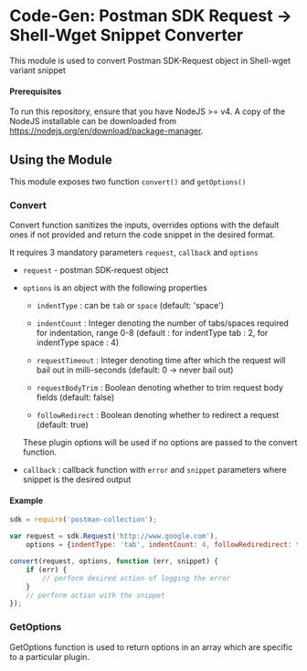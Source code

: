 # Code-Gen: Postman SDK Request -> Shell-Wget Snippet Converter

This module is used to convert Postman SDK-Request object in Shell-wget variant snippet


#### Prerequisites
To run this repository, ensure that you have NodeJS >= v4. A copy of the NodeJS installable can be downloaded from https://nodejs.org/en/download/package-manager.

## Using the Module
This module exposes two function `convert()` and `getOptions()`

### Convert
 
Convert function sanitizes the inputs, overrides options with the default ones if not provided and return the code snippet in the desired format.

It requires 3 mandatory parameters `request`, `callback` and `options`

* `request` - postman SDK-request object

* `options` is an object with the following properties

    * `indentType` : can be `tab` or `space` (default: 'space')

    * `indentCount` : Integer denoting the number of tabs/spaces required for indentation, range 0-8 (default : for indentType tab : 2, for indentType space : 4)
    
    * `requestTimeout` : Integer denoting time after which the request will bail out in milli-seconds (default: 0 -> never bail out)

    * `requestBodyTrim` : Boolean denoting whether to trim request body fields (default: false)

    * `followRedirect` : Boolean denoting whether to redirect a request (default: true)

    These plugin options will be used if no options are passed to the convert function.

* `callback` : callback function with `error` and `snippet` parameters where snippet is the desired output

#### Example
```javascript
sdk = require('postman-collection');

var request = sdk.Request('http://www.google.com'),
    options = {indentType: 'tab', indentCount: 4, followRediredirect: false, requestBodyTrim: true};

convert(request, options, function (err, snippet) {
    if (err) {
        // perform desired action of logging the error
    }
    // perform action with the snippet
});
```

### GetOptions

GetOptions function is used to return options in an array which are specific to a particular plugin.
